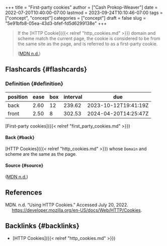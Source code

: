 +++
title = "First-party cookies"
author = ["Cash Prokop-Weaver"]
date = 2022-07-20T10:40:00-07:00
lastmod = 2023-09-24T10:10:46-07:00
tags = ["concept", "concept"]
categories = ["concept"]
draft = false
slug = "5e91bfb8-05ea-43d3-bfef-fd5d6299138e"
+++

> If the [HTTP Cookie]({{< relref "http_cookies.md" >}}) domain and scheme match the current page, the cookie is considered to be from the same site as the page, and is referred to as a first-party cookie.
>
> (<a href="#citeproc_bib_item_1">MDN n.d.</a>)


## Flashcards {#flashcards}


### Definition {#definition}

| position | ease | box | interval | due                  |
|----------|------|-----|----------|----------------------|
| back     | 2.60 | 12  | 239.62   | 2023-10-12T19:41:19Z |
| front    | 2.50 | 8   | 302.53   | 2024-04-20T14:25:47Z |

[First-party cookies]({{< relref "first_party_cookies.md" >}})


#### Back {#back}

[HTTP Cookies]({{< relref "http_cookies.md" >}}) whose `Domain` and scheme are the same as the page.


#### Source {#source}

(<a href="#citeproc_bib_item_1">MDN n.d.</a>)

## References

<style>.csl-entry{text-indent: -1.5em; margin-left: 1.5em;}</style><div class="csl-bib-body">
  <div class="csl-entry"><a id="citeproc_bib_item_1"></a>MDN. n.d. “Using HTTP Cookies.” Accessed July 20, 2022. <a href="https://developer.mozilla.org/en-US/docs/Web/HTTP/Cookies">https://developer.mozilla.org/en-US/docs/Web/HTTP/Cookies</a>.</div>
</div>


## Backlinks {#backlinks}

-   [HTTP Cookies]({{< relref "http_cookies.md" >}})
